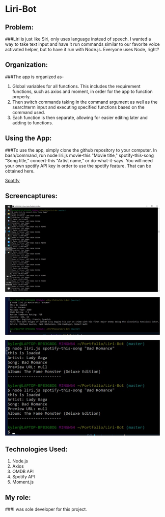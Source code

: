 # Liri-Bot

## Problem: 
###Liri is just like Siri, only uses language instead of speech. I wanted a way to take text input and have it run commands similar to our favorite voice activated helper, but to have it run with Node.js. Everyone uses Node, right?

## Organization: 
###The app is organized as-
1. Global variables for all functions. This includes the requirement functions, such as axios and moment, in order for the app to function properly. 
2. Then switch commands taking in the command argument as well as the searchterm input and executing specified functions based on the command used.
3. Each function is then separate, allowing for easier editing later and adding to functions.

## Using the App: 
###To use the app, simply clone the github repository to your computer. In bash/command, run node liri.js movie-this "Movie title," spotify-this-song "Song title," concert-this "Artist name," or do-what-it-says. You will need your own spotify API key in order to use the spotify feature. That can be obtained here.

[Spotify](https://developer.spotify.com/dashboard/login)

## Screencaptures:

![Capture1](/Images/concertthisscreen.jpg)

![Capture2](/Images/moviethisscreen.jpg)

![Capture3](/Images/spotifyscreencapture.jpg)

## Technologies Used: 
1. Node.js
2. Axios
3. OMDB API
4. Spotify API
5. Moment.js

## My role: 
###I was sole developer for this project. 